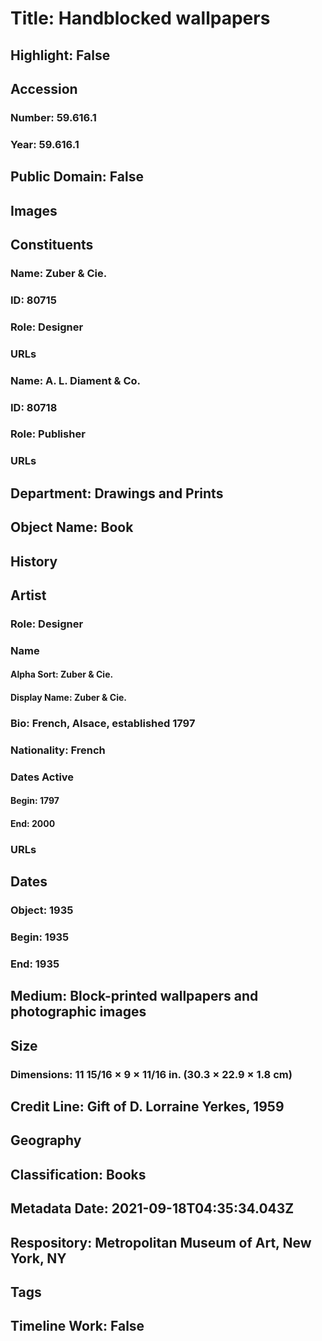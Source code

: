 # Title: Handblocked wallpapers
## Highlight: False
## Accession
### Number: 59.616.1
### Year: 59.616.1
## Public Domain: False
## Images
## Constituents
### Name: Zuber &amp; Cie.
### ID: 80715
### Role: Designer
### URLs
### Name: A. L. Diament &amp; Co.
### ID: 80718
### Role: Publisher
### URLs
## Department: Drawings and Prints
## Object Name: Book
## History
## Artist
### Role: Designer
### Name
#### Alpha Sort: Zuber & Cie.
#### Display Name: Zuber & Cie.
### Bio: French, Alsace, established 1797
### Nationality: French
### Dates Active
#### Begin: 1797
#### End: 2000
### URLs
## Dates
### Object: 1935
### Begin: 1935
### End: 1935
## Medium: Block-printed wallpapers and photographic images
## Size
### Dimensions: 11 15/16 × 9 × 11/16 in. (30.3 × 22.9 × 1.8 cm)
## Credit Line: Gift of D. Lorraine Yerkes, 1959
## Geography
## Classification: Books
## Metadata Date: 2021-09-18T04:35:34.043Z
## Respository: Metropolitan Museum of Art, New York, NY
## Tags
## Timeline Work: False